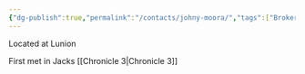 ```yaml
---
{"dg-publish":true,"permalink":"/contacts/johny-moora/","tags":["Broker","Lunion"]}
---
```



Located at Lunion

First met in Jacks [[Chronicle 3\|Chronicle 3]] 
